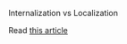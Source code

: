 Internalization vs Localization

Read [this article](https://medium.com/@vivekmadurai/internationalization-i18n-vs-localization-l10n-d1719125778f)
